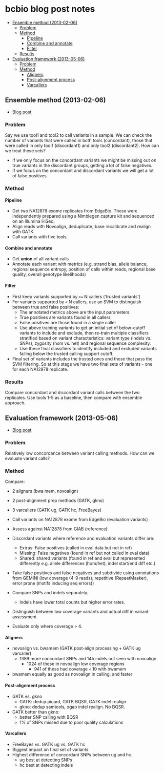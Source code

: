 bcbio blog post notes
=====================


<!-- vim-markdown-toc GFM -->
* [Ensemble method (2013-02-06)](#ensemble-method-2013-02-06)
    * [Problem](#problem)
    * [Method](#method)
        * [Pipeline](#pipeline)
        * [Combine and annotate](#combine-and-annotate)
        * [Filter](#filter)
    * [Results](#results)
* [Evaluation framework (2013-05-06)](#evaluation-framework-2013-05-06)
    * [Problem](#problem-1)
    * [Method](#method-1)
        * [Aligners](#aligners)
        * [Post-alignment process](#post-alignment-process)
        * [Varcallers](#varcallers)

<!-- vim-markdown-toc -->

Ensemble method (2013-02-06)
----------------------------

* [Blog post](<https://bcbio.wordpress.com/2013/02/06/an-automated-ensemble-method-for-combining-and-evaluating-genomic-variants-from-multiple-callers/>)

### Problem
Say we use tool1 and tool2 to call variants in a sample. We can
check the number of variants that were called in both tools (concordant), those
that were called in only tool1 (discordant1) and only tool2 (discordant2).
How can we treat these sets?
* If we only focus on the concordant variants we might be missing out on
  true variants in the discordant groups, getting a lot of false negatives.
* If we focus on the concordant and discordant variants we will get a lot of
  false positives.

### Method

#### Pipeline
* Get two NA12878 exome replicates from EdgeBio. These were independently
  prepared using a Nimblegen capture kit and sequenced on an Illumina HiSeq.
* Align reads with Novoalign, deduplicate, base recalibrate and realign with
  GATK.
* Call variants with five tools.

#### Combine and annotate
* Get **union** of all variant calls
* Annotate each variant with metrics (e.g. strand bias, allele balance, regional
  sequence entropy, position of calls within reads, regional base quality,
  overall genotype likelihoods)

#### Filter
* First keep variants supported by `>=` N callers ('trusted variants')
* For variants supported by `<` N callers, use an SVM to distinguish between
  true and false positives:
    * The annotated metrics above are the input parameters
    * True positives are variants found in all callers
    * False positives are those found in a single caller
    * Use above training variants to get an initial set of below-cutoff variants
      to include and exclude, then re-train multiple classifiers stratified
      based on variant characteristics: variant type (indels vs. SNPs), zygosity
      (hom vs. het) and regional sequence complexity.
    * Use these final classifiers to identify included and excluded variants
      falling below the trusted calling support cutoff.
* Final set of variants includes the trusted ones and those that pass the SVM
  filtering. So at this stage we have two final sets of variants - one for each
  NA12878 replicate.

### Results
Compare concordant and discordant variant calls between the two replicates. Use
tools 1-5 as a baseline, then compare with ensemble approach.

Evaluation framework (2013-05-06)
---------------------------------
* [Blog post](<https://bcbio.wordpress.com/2013/05/06/framework-for-evaluating-variant-detection-methods-comparison-of-aligners-and-callers/>)

### Problem
Relatively low concordance between variant calling methods. How can we evaluate
variant calls?

### Method
Compare:
* 2 aligners (bwa mem, novoalign)
* 2 post-alignment prep methods (GATK, gkno)
* 3 varcallers (GATK ug, GATK hc, FreeBayes)

* Call variants on NA12878 exome from EdgeBio (evaluation variants)
* Assess against NA12878 from GIAB (reference)

* Discordant variants where reference and evaluation variants differ are:
    * Extras: False positives (called in eval data but not in ref)
    * Missing: False negatives (found in ref but not called in eval data)
    * Shared: shared variants (found in ref and eval but represented
      differently e.g. allele differences (hom/het), indel start/end diff etc.)

* Take false positives and false negatives and subdivide using annotations from
  GEMINI (low coverage (4-9 reads), repetitive (RepeatMasker), error prone
  (motifs inducing seq errors))
* Compare SNPs and indels separately.
    * Indels have lower total counts but higher
      error rates.
* Distinguish between low coverage variants and actual diff in variant assessment
* Evaluate only where coverage > 4.

#### Aligners
* novoalign vs. bwamem (GATK post-align processing + GATK ug varcaller)
    * 1389 more concordant SNPs and 145 indels not seen with novoalign.
        * 1024 of these in novoalign low coverage regions
            * 941 of these had coverage `<` 10 with bwamem
* bwamem equally as good as novoalign in calling, and faster

#### Post-alignment process
* GATK vs. gkno
    * GATK: dedup picard, GATK BQSR, GATK indel realign
    * gkno: dedup samtools, ogap indel realign. No BQSR.
* GATK better than gkno:
    * better SNP calling with BQSR
    * 1% of SNPs missed due to poor quality calculations

#### Varcallers
* FreeBayes vs. GATK ug vs. GATK hc
* Biggest impact on final set of variants
* Highest difference of concordant SNPs between ug and hc.
    * ug best at detecting SNPs
    * hc best at detecting indels

